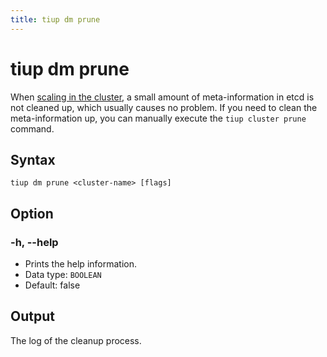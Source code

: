 ```yaml
---
title: tiup dm prune
---
```


# tiup dm prune

When [scaling in the cluster](/tiup/tiup-component-dm-scale-in.md), a small amount of meta-information in etcd is not cleaned up, which usually causes no problem. If you need to clean the meta-information up, you can manually execute the `tiup cluster prune` command.

## Syntax

```shell
tiup dm prune <cluster-name> [flags]
```

## Option

### -h, --help

- Prints the help information.
- Data type: `BOOLEAN`
- Default: false

## Output

The log of the cleanup process.
